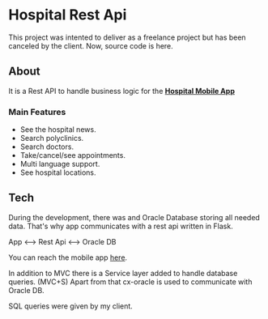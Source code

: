 # Hospital Rest Api

This project was intented to deliver as a freelance project but has been canceled by the client. Now, source code is here.

## About

It is a Rest API to handle business logic for the [**Hospital Mobile App**](https://github.com/gorkemunuvar/Hospital-Mobile/tree/main)

### Main Features

 - See the hospital news.
 - Search polyclinics.
 - Search doctors.
 - Take/cancel/see appointments.
 - Multi language support.
 - See hospital locations.

## Tech

During the development, there was and Oracle Database storing all needed data. That's why app communicates with a rest api written in Flask.

App <--> Rest Api <--> Oracle DB

You can reach the mobile app [here](https://github.com/gorkemunuvar/Hospital-Mobile/tree/main). 

In addition to MVC there is a Service layer added to handle database queries. (MVC+S)
Apart from that cx-oracle is used to communicate with Oracle DB.

SQL queries were given by my client.
